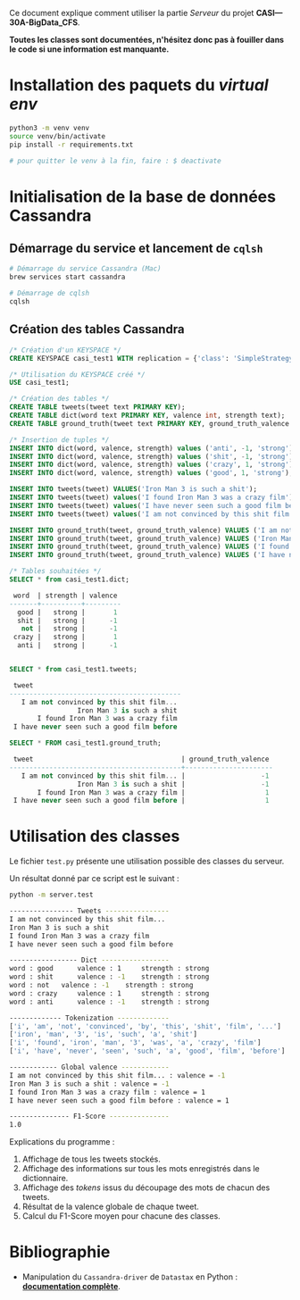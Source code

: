 Ce document explique comment utiliser la partie *Serveur* du projet **CASI—30A-BigData_CFS**.

**Toutes les classes sont documentées, n'hésitez donc pas à fouiller dans le code si une information est manquante.**


# Installation des paquets du *virtual env*
```bash
python3 -m venv venv
source venv/bin/activate
pip install -r requirements.txt

# pour quitter le venv à la fin, faire : $ deactivate
```

# Initialisation de la base de données Cassandra

## Démarrage du service et lancement de `cqlsh`
```bash
# Démarrage du service Cassandra (Mac)
brew services start cassandra

# Démarrage de cqlsh
cqlsh
```

## Création des tables Cassandra
```sql
/* Création d'un KEYSPACE */
CREATE KEYSPACE casi_test1 WITH replication = {'class': 'SimpleStrategy', 'replication_factor' : 3};

/* Utilisation du KEYSPACE créé */
USE casi_test1;

/* Création des tables */
CREATE TABLE tweets(tweet text PRIMARY KEY);
CREATE TABLE dict(word text PRIMARY KEY, valence int, strength text);
CREATE TABLE ground_truth(tweet text PRIMARY KEY, ground_truth_valence int);

/* Insertion de tuples */
INSERT INTO dict(word, valence, strength) values ('anti', -1, 'strong');
INSERT INTO dict(word, valence, strength) values ('shit', -1, 'strong');
INSERT INTO dict(word, valence, strength) values ('crazy', 1, 'strong');
INSERT INTO dict(word, valence, strength) values ('good', 1, 'strong');

INSERT INTO tweets(tweet) VALUES('Iron Man 3 is such a shit');
INSERT INTO tweets(tweet) values('I found Iron Man 3 was a crazy film') ;
INSERT INTO tweets(tweet) values('I have never seen such a good film before') ;
INSERT INTO tweets(tweet) values('I am not convinced by this shit film...') ;

INSERT INTO ground_truth(tweet, ground_truth_valence) VALUES ('I am not convinced by this shit film...', -1);
INSERT INTO ground_truth(tweet, ground_truth_valence) VALUES ('Iron Man 3 is such a shit', -1);
INSERT INTO ground_truth(tweet, ground_truth_valence) VALUES ('I found Iron Man 3 was a crazy film', 1);
INSERT INTO ground_truth(tweet, ground_truth_valence) VALUES ('I have never seen such a good film before', 1);

/* Tables souhaitées */
SELECT * from casi_test1.dict;

 word  | strength | valence
-------+----------+---------
  good |   strong |       1
  shit |   strong |      -1
   not |   strong |      -1
 crazy |   strong |       1
  anti |   strong |      -1


SELECT * from casi_test1.tweets;

 tweet
-------------------------------------------
   I am not convinced by this shit film...
                 Iron Man 3 is such a shit
       I found Iron Man 3 was a crazy film
 I have never seen such a good film before

SELECT * FROM casi_test1.ground_truth;

 tweet                                     | ground_truth_valence
-------------------------------------------+----------------------
   I am not convinced by this shit film... |                   -1
                 Iron Man 3 is such a shit |                   -1
       I found Iron Man 3 was a crazy film |                    1
 I have never seen such a good film before |                    1
```

# Utilisation des classes
Le fichier `test.py` présente une utilisation possible des classes du serveur.

Un résultat donné par ce script est le suivant :
```bash
python -m server.test

---------------- Tweets ----------------
I am not convinced by this shit film...
Iron Man 3 is such a shit
I found Iron Man 3 was a crazy film
I have never seen such a good film before

----------------- Dict -----------------
word : good 	 valence : 1 	 strength : strong
word : shit 	 valence : -1 	 strength : strong
word : not 	 valence : -1 	 strength : strong
word : crazy 	 valence : 1 	 strength : strong
word : anti 	 valence : -1 	 strength : strong

------------- Tokenization -------------
['i', 'am', 'not', 'convinced', 'by', 'this', 'shit', 'film', '...']
['iron', 'man', '3', 'is', 'such', 'a', 'shit']
['i', 'found', 'iron', 'man', '3', 'was', 'a', 'crazy', 'film']
['i', 'have', 'never', 'seen', 'such', 'a', 'good', 'film', 'before']

------------ Global valence ------------
I am not convinced by this shit film... : valence = -1
Iron Man 3 is such a shit : valence = -1
I found Iron Man 3 was a crazy film : valence = 1
I have never seen such a good film before : valence = 1

--------------- F1-Score ---------------
1.0
```

Explications du programme :
1. Affichage de tous les tweets stockés.
2. Affichage des informations sur tous les mots enregistrés dans le dictionnaire.
3. Affichage des *tokens* issus du découpage des mots de chacun des tweets.
4. Résultat de la valence globale de chaque tweet.
5. Calcul du F1-Score moyen pour chacune des classes.

# Bibliographie

- Manipulation du `Cassandra-driver` de `Datastax` en Python :
[**documentation complète**](http://datastax.github.io/python-driver/getting_started.html).
